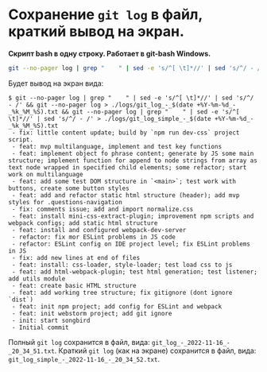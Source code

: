 
# Сохранение `git log` в файл, краткий вывод на экран.

__Скрипт bash в одну строку. Работает в git-bash Windows.__

```bash
git --no-pager log | grep "    " | sed -e 's/^[ \t]*//' | sed 's/^/ - /' && git --no-pager log > ./logs/git_log_-_$(date +%Y-%m-%d_-_%k_%M_%S).txt && git --no-pager log | grep "    " | sed -e 's/^[ \t]*//' | sed 's/^/ - /' > ./logs/git_log_simple_-_$(date +%Y-%m-%d_-_%k_%M_%S).txt
```

Будет вывод на экран вида:

```
$ git --no-pager log | grep "    " | sed -e 's/^[ \t]*//' | sed 's/^/ - /' && git --no-pager log > ./logs/git_log_-_$(date +%Y-%m-%d_-_%k_%M_%S).txt && git --no-pager log | grep "    " | sed -e 's/^[ \t]*//' | sed 's/^/ - /' > ./logs/git_log_simple_-_$(date +%Y-%m-%d_-_%k_%M_%S).txt
 - fix: little content update; build by `npm run dev-css` project script.
 - feat: mvp multilanguage, implement and test key functions
 - feat: implement object fo phrase content; generate by JS some main structure; implement function for append to node strings from array as text node wrapped in specified child elements; some refactor; start work on multilanguage
 - feat: add some test DOM structure in `<main>`; test work with buttons, create some button styles
 - feat: add and refactor static html structure (header); add mvp styles for .questions-navigation
 - fix: comments issue; add and import normalize.css
 - feat: install mini-css-extract-plugin; improvement npm scripts and webpack configs; add static html structure
 - feat: install and configured webpack-dev-server
 - refactor: fix mor ESLint problems in JS code
 - refactor: ESLint config on IDE project level; fix ESLint problems in JS
 - fix: add new lines at end of files
 - feat: install: css-loader, style-loader; test load css to js
 - feat: add html-webpack-plugin; test html generation; test listener; add utils module
 - feat: create basic HTML structure
 - feat: add working tree structure; fix gitignore (dont ignore `dist`)
 - feat: init npm project; add config for ESLint and webpack
 - feat: init webstorm project; add git ignore
 - init: start songbird
 - Initial commit
```

Полный `git log` сохранится в файл, вида: `git_log_-_2022-11-16_-_20_34_51.txt`.
Краткий `git log` (как на экране) сохранится в файл, вида: `git_log_simple_-_2022-11-16_-_20_34_52.txt`.
